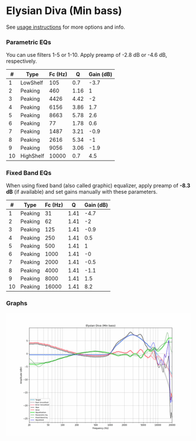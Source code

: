 # Elysian Diva (Min bass)
See [usage instructions](https://github.com/jaakkopasanen/AutoEq#usage) for more options and info.

### Parametric EQs
You can use filters 1-5 or 1-10. Apply preamp of -2.8 dB or -4.6 dB, respectively.

|   # | Type      |   Fc (Hz) |    Q |   Gain (dB) |
|-----|-----------|-----------|------|-------------|
|   1 | LowShelf  |       105 | 0.7  |        -3.7 |
|   2 | Peaking   |       460 | 1.16 |         1   |
|   3 | Peaking   |      4426 | 4.42 |        -2   |
|   4 | Peaking   |      6156 | 3.86 |         1.7 |
|   5 | Peaking   |      8663 | 5.78 |         2.6 |
|   6 | Peaking   |        77 | 1.78 |         0.6 |
|   7 | Peaking   |      1487 | 3.21 |        -0.9 |
|   8 | Peaking   |      2616 | 5.34 |        -1   |
|   9 | Peaking   |      9056 | 3.06 |        -1.9 |
|  10 | HighShelf |     10000 | 0.7  |         4.5 |

### Fixed Band EQs
When using fixed band (also called graphic) equalizer, apply preamp of **-8.3 dB** (if available) and set gains manually with these parameters.

|   # | Type    |   Fc (Hz) |    Q |   Gain (dB) |
|-----|---------|-----------|------|-------------|
|   1 | Peaking |        31 | 1.41 |        -4.7 |
|   2 | Peaking |        62 | 1.41 |        -2   |
|   3 | Peaking |       125 | 1.41 |        -0.9 |
|   4 | Peaking |       250 | 1.41 |         0.5 |
|   5 | Peaking |       500 | 1.41 |         1   |
|   6 | Peaking |      1000 | 1.41 |        -0   |
|   7 | Peaking |      2000 | 1.41 |        -0.5 |
|   8 | Peaking |      4000 | 1.41 |        -1.1 |
|   9 | Peaking |      8000 | 1.41 |         1.5 |
|  10 | Peaking |     16000 | 1.41 |         8.2 |

### Graphs
![](./Elysian%20Diva%20(Min%20bass).png)
